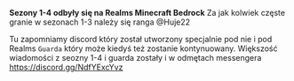 **Sezony 1-4 odbyły się na Realms Minecraft Bedrock**
Za jak kolwiek częste granie w sezonach 1-3 należy się ranga @Huje22 

Tu zapomniamy discord który został utworzony specjalnie pod nie i pod Realms `Guarda` który może kiedyś też zostanie kontynuowany.
Większość wiadomości z seozny 1-4 i guarda zostały i w odmętach messengera 
https://discord.gg/NdfYExcYvz
